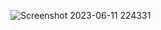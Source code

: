 ![Screenshot 2023-06-11 224331](https://github.com/Ethusiasts/AdvertisementPlatform-Frontend/assets/61549951/77584eba-af6a-4ff1-aa84-47dc6e4681b2)
